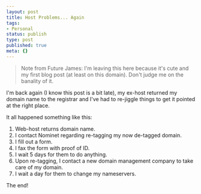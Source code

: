 ```yaml
---
layout: post
title: Host Problems... Again
tags:
- Personal
status: publish
type: post
published: true
meta: {}
---
```


> Note from Future James: I'm leaving this here because it's cute and my first blog post (at least
> on this domain). Don't judge me on the banality of it.

I'm back again (I know this post is a bit late), my ex-host returned my domain name to the registrar and I've had to re-jiggle things to get it pointed at the right place.

It all happened something like this:

  1. Web-host returns domain name.
  2. I contact Nominet regarding re-tagging my now de-tagged domain.
  3. I fill out a form.
  4. I fax the form with proof of ID.
  5. I wait 5 days for them to do anything.
  6. Upon re-tagging, I contact a new domain management company to take care of my domain.
  7. I wait a day for them to change my nameservers.

The end!
